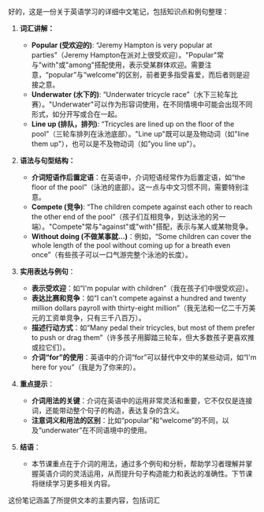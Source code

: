 好的，这是一份关于英语学习的详细中文笔记，包括知识点和例句整理：

1. **词汇讲解：** 
   - **Popular (受欢迎的)**: “Jeremy Hampton is very popular at parties”（Jeremy Hampton在派对上很受欢迎）。"Popular"常与"with"或"among"搭配使用，表示受某群体欢迎。需要注意，“popular”与“welcome”的区别，前者更多指受喜爱，而后者则是迎接之意。
   - **Underwater (水下的)**: “Underwater tricycle race”（水下三轮车比赛）。"Underwater"可以作为形容词使用，在不同情境中可能会出现不同形式，如分开写或合在一起。
   - **Line up (排队，排列)**: “Tricycles are lined up on the floor of the pool”（三轮车排列在泳池底部）。"Line up"既可以是及物动词（如"line them up"），也可以是不及物动词（如"you line up"）。

2. **语法与句型结构：**
   - **介词短语作后置定语**：在英语中，介词短语经常作为后置定语，如“the floor of the pool”（泳池的底部）。这一点与中文习惯不同，需要特别注意。
   - **Compete (竞争)**: “The children compete against each other to reach the other end of the pool”（孩子们互相竞争，到达泳池的另一端）。"Compete"常与"against"或"with"搭配，表示与某人或某物竞争。
   - **Without doing (不做某事就...)**：例如，“Some children can cover the whole length of the pool without coming up for a breath even once”（有些孩子可以一口气游完整个泳池的长度）。

3. **实用表达与例句**：
   - **表示受欢迎**：如“I'm popular with children”（我在孩子们中很受欢迎）。
   - **表达比赛和竞争**：如“I can't compete against a hundred and twenty million dollars payroll with thirty-eight million”（我无法和一亿二千万美元的工资单竞争，只有三千八百万）。
   - **描述行动方式**：如“Many pedal their tricycles, but most of them prefer to push or drag them”（许多孩子用脚踏三轮车，但大多数孩子更喜欢推或拉它们）。
   - **介词“for”的使用**：英语中的介词“for”可以替代中文中的某些动词，如“I'm here for you”（我是为了你来的）。

4. **重点提示**：
   - **介词用法的关键**：介词在英语中的运用非常灵活和重要，它不仅仅是连接词，还能带动整个句子的构造，表达复杂的含义。
   - **注意词义和用法的区别**：比如“popular”和“welcome”的不同，以及“underwater”在不同语境中的使用。

5. **结语**：
   - 本节课重点在于介词的用法，通过多个例句和分析，帮助学习者理解并掌握英语介词的灵活运用，从而提升句子构造能力和表达的准确性。下节课将继续学习更多相关内容。

这份笔记涵盖了所提供文本的主要内容，包括词汇